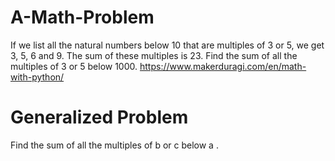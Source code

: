 # A-Math-Problem
If we list all the natural numbers below 10 that are multiples of 3 or 5, we get 3, 5, 6 and 9. The sum of these multiples is 23.  Find the sum of all the multiples of 3 or 5 below 1000.
https://www.makerduragi.com/en/math-with-python/

# Generalized Problem
Find the sum of all the multiples of b or c below a .
